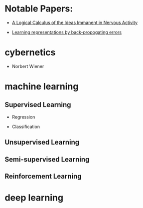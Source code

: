 # Notable Papers:

* [A Logical Calculus of the Ideas Immanent in Nervous Activity](http://www.cse.chalmers.se/~coquand/AUTOMATA/mcp.pdf)

* [Learning representations by back-propogating errors](https://www.iro.umontreal.ca/~vincentp/ift3395/lectures/backprop_old.pdf)

# cybernetics
* Norbert Wiener

# machine learning

  ## Supervised Learning
   * Regression
   
   * Classification
   
  ## Unsupervised Learning
  ## Semi-supervised Learning
  ## Reinforcement Learning
  
  

# deep learning

